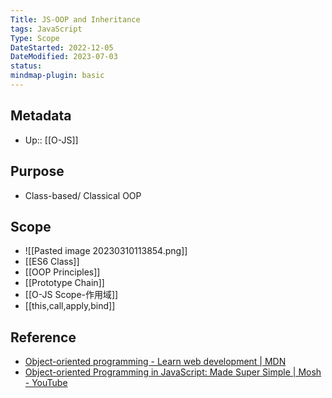 ```yaml
---
Title: JS-OOP and Inheritance
tags: JavaScript
Type: Scope
DateStarted: 2022-12-05 
DateModified: 2023-07-03
status:
mindmap-plugin: basic
---
```

## Metadata
- Up:: [[O-JS]]
## Purpose
- Class-based/ Classical OOP
## Scope
- ![[Pasted image 20230310113854.png]]
- [[ES6 Class]]
- [[OOP Principles]]
- [[Prototype Chain]]
- [[O-JS Scope-作用域]]
- [[this,call,apply,bind]]

## Reference
- [Object-oriented programming - Learn web development | MDN](https://developer.mozilla.org/en-US/docs/Learn/JavaScript/Objects/Object-oriented_programming)
- [Object-oriented Programming in JavaScript: Made Super Simple | Mosh - YouTube](https://www.youtube.com/watch?v=PFmuCDHHpwk)
